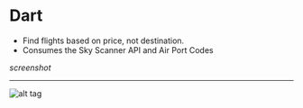 # Dart

- Find flights based on price, not destination. 
- Consumes the Sky Scanner API and Air Port Codes 

_screenshot_
<hr>

![alt tag](https://cloud.githubusercontent.com/assets/15387439/20464220/4b020ff6-af01-11e6-9925-972c64a46615.png)
